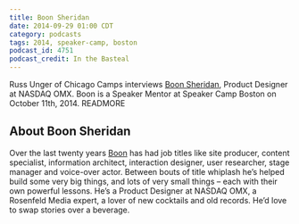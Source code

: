 ```yaml
---
title: Boon Sheridan
date: 2014-09-29 01:00 CDT
category: podcasts
tags: 2014, speaker-camp, boston
podcast_id: 4751
podcast_credit: In the Basteal
---
```


Russ Unger of Chicago Camps interviews <a href="https://twitter.com/boonerang" rel="nofollow">Boon Sheridan</a>, Product Designer at NASDAQ OMX. Boon is a Speaker Mentor at Speaker Camp Boston on October 11th, 2014. READMORE

## About Boon Sheridan

Over the last twenty years <a href="http://about.me/boonerang" rel="nofollow">Boon</a> has had job titles like site producer, content specialist, information architect, interaction designer, user researcher, stage manager and voice-over actor. Between bouts of title whiplash he&#8217;s helped build some very big things, and lots of very small things &#8211; each with their own powerful lessons. He&#8217;s a Product Designer at NASDAQ OMX, a Rosenfeld Media expert, a lover of new cocktails and old records. He&#8217;d love to swap stories over a beverage.
